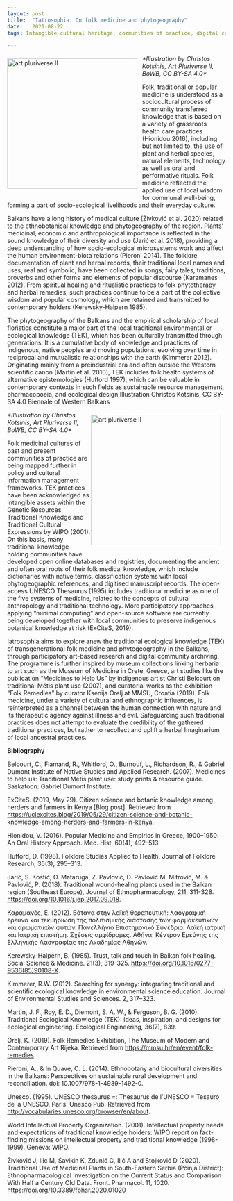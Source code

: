```yaml
---
layout: post
title:  "Iatrosophia: On folk medicine and phytogeography"
date:   2021-08-22
tags: Intangible cultural heritage, communities of practice, digital community archives, participatory art-based research, open knowledge 

---
```

<p><img src="https://mziku.github.io/images/Illustration by Christos Kotsinis - Art Pluriverse II - BoWB - CC BY-SA 4.0.png" style="margin-top:2mm; margin-right:3mm; margin-bottom:5mm; margin-left:0;" alt="art pluriverse II" width="300" height="" align="left"><i>*Illustration by Christos Kotsinis, Art Pluriverse II, BoWB, CC BY-SA 4.0*</i></p>Folk, traditional or popular medicine is understood as a sociοcultural process of community transferred knowledge that is based on a variety of grassroots health care practices (Hionidou 2016), including but not limited to, the use of plant and herbal species, natural elements, technology as well as oral and performative rituals. Folk medicine reflected the applied use of local wisdom for communal well-being, forming a part of socio-ecological livelihoods and their everyday culture.

Balkans have a long history of medical culture (Živković et al. 2020) related to the ethnobotanical knowledge and phytogeography of the region. Plants’ medicinal, economic and anthropological importance is reflected in the sound knowledge of their diversity and use (Jarić et al. 2018), providing a deep understanding of how socio-ecological microsystems work and affect the human environment-biota relations (Pieroni 2014). The folklore documentation of plant and herbal records, their traditional local names and uses, real and symbolic, have been collected in songs, fairy tales, traditions, proverbs and other forms and elements of popular discourse (Karamanes 2012). From spiritual healing and ritualistic practices to folk phytotherapy and herbal remedies, such practices continue to be a part of the collective wisdom and popular cosmology, which are retained and transmitted to contemporary holders (Kerewsky-Halpern 1985).

The phytogeography of the Balkans and the empirical scholarship of local floristics constitute a major part of the local traditional environmental or ecological knowledge (TEK), which has been culturally transmitted through generations. It is a cumulative body of knowledge and practices of indigenous, native peoples and moving populations, evolving over time in reciprocal and mutualistic relationships with the earth (Kimmerer 2012). Originating mainly from a preindustrial era and often outside the Western scientific canon (Martin et al. 2010), TEK includes folk health systems of alternative epistemologies (Hufford 1997), which can be valuable in contemporary contexts in such fields as sustainable resource management, pharmacopoeia, and ecological design.Illustration Christos Kotsinis, CC BY-SA 4.0 Biennale of Western Balkans

<p><img src="https://mziku.github.io/images/Illustration 2 by Christos Kotsinis - Art Pluriverse II - BoWB - CC BY-SA 4.0.png" style="margin-top:2mm; margin-right:3mm; margin-bottom:5mm; margin-left:0;" alt="art pluriverse II" width="300" height="" align="right"><i>*Illustration by Christos Kotsinis, Art Pluriverse II, BoWB, CC BY-SA 4.0*</i></p>Folk medicinal cultures of past and present communities of practice are being mapped further in policy and cultural information management frameworks. TEK practices have been acknowledged as intangible assets within the Genetic Resources, Traditional Knowledge and Traditional Cultural Expressions by WIPO (2001). On this basis, many traditional knowledge holding communities have developed open online databases and registries, documenting the ancient and often oral roots of their folk medical knowledge, which include dictionaries with native terms, classification systems with local phytogeographic references, and digitised manuscript records. The open-access UNESCO Thesaurus (1995) includes traditional medicine as one of the five systems of medicine, related to the concepts of cultural anthropology and traditional technology. More participatory approaches applying “minimal computing” and open-source software are currently being developed together with local communities to preserve indigenous botanical knowledge at risk (ExCiteS, 2019).

Iatrosophia aims to explore anew the traditional ecological knowledge (TEK) of transgenerational folk medicine and phytogeography in the Balkans, through participatory art-based research and digital community archiving. The programme is further inspired by museum collections linking herbaria to art such as the Museum of Medicine in Crete, Greece, art studies like the publication “Medicines to Help Us” by indigenous artist Christi Belcourt on traditional Métis plant use (2007), and curatorial works as the exhibition “Folk Remedies” by curator Ksenija Orelj at MMSU, Croatia (2019). Folk medicine, under a variety of cultural and ethnographic influences, is reinterpreted as a channel between the human connection with nature and its therapeutic agency against illness and evil. Safeguarding such traditional practices does not attempt to evaluate the credibility of the gathered traditional practices, but rather to recollect and uplift a herbal Imaginarium of local ancestral practices.

**Bibliography**

Belcourt, C., Flamand, R., Whitford, O., Burnouf, L., Richardson, R., & Gabriel Dumont Institute of Native Studies and Applied Research. (2007). Medicines to help us: Traditional Métis plant use: study prints & resource guide. Saskatoon: Gabriel Dumont Institute.  

ExCiteS. (2019, May 29). Citizen science and b­otanic knowledge among herders and farmers in Kenya [Blog post]. Retrieved from https://uclexcites.blog/2019/05/29/citizen-science-and-botanic-knowledge-among-herders-and-farmers-in-kenya.  

Hionidou, V. (2016). Popular Medicine and Empirics in Greece, 1900–1950: An Oral History Approach. Med. Hist, 60(4), 492–513.  

Hufford, D. (1998). Folklore Studies Applied to Health. Journal of Folklore Research, 35(3), 295–313.  

Jarić, S. Kostić, O. Mataruga, Z. Pavlović, D. Pavlović M. Mitrović, M. & Pavlović, P. (2018). Traditional wound-healing plants used in the Balkan region (Southeast Europe), Journal of Ethnopharmacology, 211, 311-328. https://doi.org/10.1016/j.jep.2017.09.018.  

Καραμανές, Ε. (2012). Βότανα στην λαϊκή θεραπευτική: λαογραφική έρευνα και τεκμηρίωση της πολιτισμικής διάστασης των φαρμακευτικών και αρωματικών φυτών. Πανελλήνιο Επιστημονικό Συνέδριο: Λαϊκή ιατρική και Ιατρική επιστήμη. Σχέσεις αμφίδρομες. Αθήνα: Κέντρον Ερεύνης της Ελληνικής Λαογραφίας της Ακαδημίας Αθηνών.  

Κerewsky-Halpern, B. (1985). Trust, talk and touch in Balkan folk healing. Social Science & Medicine. 21(3), 319-325. https://doi.org/10.1016/0277-9536(85)90108-X.  

Kimmerer, R.W. (2012). Searching for synergy: integrating traditional and scientific ecological knowledge in environmental science education. Journal of Environmental Studies and Sciences. 2, 317–323.  

Martin, J. F., Roy, E. D., Diemont, S. A. W., & Ferguson, B. G. (2010). Traditional Ecological Knowledge (TEK): Ideas, inspiration, and designs for ecological engineering. Ecological Engineering, 36(7), 839.  

Orelj, K. (2019). Folk Remedies Exhibition, The Museum of Modern and Contemporary Art Rijeka. Retrieved from https://mmsu.hr/en/event/folk-remedies  

Pieroni, A., & In Quave, C. L. (2014). Ethnobotany and biocultural diversities in the Balkans: Perspectives on sustainable rural development and reconciliation. doi: 10.1007/978-1-4939-1492-0.  

Unesco. (1995). UNESCO thesaurus =: Thesaurus de l’UNESCO = Tesauro de la UNESCO. Paris: Unesco Pub. Retrieved from http://vocabularies.unesco.org/browser/en/about.  

World Intellectual Property Organization. (2001). Intellectual property needs and expectations of traditional knowledge holders: WIPO report on fact-finding missions on intellectual property and traditional knowledge (1998-1999). Geneva: WIPO.  

Živković J, Ilić M, Šavikin K, Zdunić G, Ilić A and Stojković D (2020). Traditional Use of Medicinal Plants in South-Eastern Serbia (Pčinja District): Ethnopharmacological Investigation on the Current Status and Comparison With Half a Century Old Data. Front. Pharmacol. 11, 1020. https://doi.org/10.3389/fphar.2020.01020  

